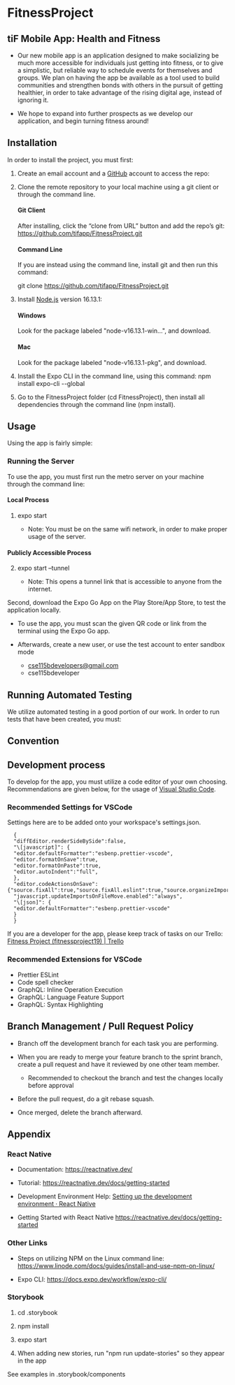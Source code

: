 # FitnessProject

## tiF Mobile App: Health and Fitness

- Our new mobile app is an application designed to make socializing be much more accessible for individuals just getting into fitness, or to give a simplistic, but reliable way to schedule events for themselves and groups. We plan on having the app be available as a tool used to build communities and strengthen bonds with others in the pursuit of getting healthier, in order to take advantage of the rising digital age, instead of ignoring it.

- We hope to expand into further prospects as we develop our application, and begin turning fitness around!

## Installation

In order to install the project, you must first:

1. Create an email account and a [GitHub](https://github.com/signup) account to access the repo:

2. Clone the remote repository to your local machine using a git client or through the command line.

   #### Git Client

   After installing, click the “clone from URL” button and add the repo’s git: <https://github.com/tifapp/FitnessProject.git>

   #### Command Line

   If you are instead using the command line, install git and then run this command:

   git clone <https://github.com/tifapp/FitnessProject.git>

3. Install [Node.js](https://nodejs.org/download/release/v16.13.1/) version 16.13.1:

   #### Windows

   Look for the package labeled "node-v16.13.1-win…", and download.

   #### Mac

   Look for the package labeled "node-v16.13.1-pkg", and download.

4. Install the Expo CLI in the command line, using this command: npm install expo-cli --global

5. Go to the FitnessProject folder (cd FitnessProject), then install all dependencies through the command line (npm install).

## Usage

Using the app is fairly simple:

### Running the Server

To use the app, you must first run the metro server on your machine through the command line:

#### Local Process

1.  expo start

    - Note: You must be on the same wifi network, in order to make proper usage of the server.

#### Publicly Accessible Process

2.  expo start –tunnel

    - Note: This opens a tunnel link that is accessible to anyone from the internet.

Second, download the Expo Go App on the Play Store/App Store, to test the application locally.

- To use the app, you must scan the given QR code or link from the terminal using the Expo Go app.

- Afterwards, create a new user, or use the test account to enter sandbox mode

  - [cse115bdevelopers@gmail.com](mailto:cse115bdevelopers@gmail.com)
  - cse115bdeveloper

## Running Automated Testing

We utilize automated testing in a good portion of our work. In order to run tests that have been created, you must:

## Convention

## Development process

To develop for the app, you must utilize a code editor of your own choosing. Recommendations are given below, for the usage of [Visual Studio Code](https://visualstudio.microsoft.com/downloads/).

### Recommended Settings for VSCode

Settings here are to be added onto your workspace's settings.json.

      {
      "diffEditor.renderSideBySide":false,
      "\[javascript]": {
      "editor.defaultFormatter":"esbenp.prettier-vscode",
      "editor.formatOnSave":true,
      "editor.formatOnPaste":true,
      "editor.autoIndent":"full",
      },
      "editor.codeActionsOnSave": {"source.fixAll":true,"source.fixAll.eslint":true,"source.organizeImports":true,"source.addMissingImports":true,},
      "javascript.updateImportsOnFileMove.enabled":"always",
      "\[json]": {
      "editor.defaultFormatter":"esbenp.prettier-vscode"
      }
      }

If you are a developer for the app, please keep track of tasks on our Trello: [Fitness Project (fitnessproject19) | Trello](https://trello.com/w/fitnessproject19)

### Recommended Extensions for VSCode

- Prettier ESLint
- Code spell checker
- GraphQL: Inline Operation Execution
- GraphQL: Language Feature Support
- GraphQL: Syntax Highlighting

## Branch Management / Pull Request Policy

- Branch off the development branch for each task you are performing.

- When you are ready to merge your feature branch to the sprint branch, create a pull request and have it reviewed by one other team member.

  - Recommended to checkout the branch and test the changes locally before approval

- Before the pull request, do a git rebase squash.

- Once merged, delete the branch afterward.

## Appendix

### React Native

- Documentation: <https://reactnative.dev/>

- Tutorial: <https://reactnative.dev/docs/getting-started>

- Development Environment Help: [Setting up the development environment · React Native](https://reactnative.dev/docs/environment-setup)

- Getting Started with React Native <https://reactnative.dev/docs/getting-started>

### Other Links

- Steps on utilizing NPM on the Linux command line: <https://www.linode.com/docs/guides/install-and-use-npm-on-linux/>

- Expo CLI: <https://docs.expo.dev/workflow/expo-cli/>

### Storybook

1. cd .storybook

2. npm install

3. expo start

4. When adding new stories, run "npm run update-stories" so they appear in the app

See examples in .storybook/components
